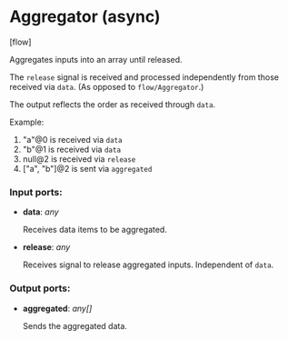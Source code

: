 # Aggregator (async)

[flow]

Aggregates inputs into an array until released.

The `release` signal is received and processed independently from those received via `data`. (As opposed to `flow/Aggregator`.)

The output reflects the order as received through `data`. 

Example:
1. "a"@0 is received via `data`
2. "b"@1 is received via `data`
3. null@2 is received via `release`
5. ["a", "b"]@2 is sent via `aggregated`

### Input ports:

* __data__: _any_

    Receives data items to be aggregated.



* __release__: _any_

    Receives signal to release aggregated inputs. Independent of `data`.



### Output ports:

* __aggregated__: _any[]_

    Sends the aggregated data.



